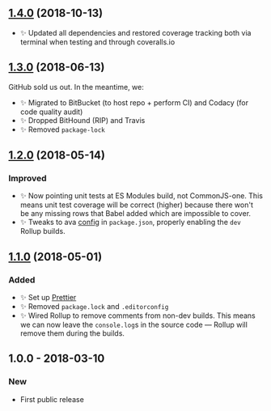 ## [1.4.0] (2018-10-13)

- ✨ Updated all dependencies and restored coverage tracking both via terminal when testing and through coveralls.io

## [1.3.0] (2018-06-13)

GitHub sold us out. In the meantime, we:

- ✨ Migrated to BitBucket (to host repo + perform CI) and Codacy (for code quality audit)
- ✨ Dropped BitHound (RIP) and Travis
- ✨ Removed `package-lock`

## [1.2.0] (2018-05-14)

### Improved

- ✨ Now pointing unit tests at ES Modules build, not CommonJS-one. This means unit test coverage will be correct (higher) because there won't be any missing rows that Babel added which are impossible to cover.
- ✨ Tweaks to ava [config](https://github.com/avajs/ava/blob/master/docs/recipes/es-modules.md) in `package.json`, properly enabling the `dev` Rollup builds.

## [1.1.0] (2018-05-01)

### Added

- ✨ Set up [Prettier](https://prettier.io)
- ✨ Removed `package.lock` and `.editorconfig`
- ✨ Wired Rollup to remove comments from non-dev builds. This means we can now leave the `console.log`s in the source code — Rollup will remove them during the builds.

## 1.0.0 - 2018-03-10

### New

- First public release

[1.4.0]: https://bitbucket.org/codsen/ast-contains-only-empty-space/branches/compare/v1.4.0%0Dv1.3.3#diff
[1.3.0]: https://bitbucket.org/codsen/ast-contains-only-empty-space/branches/compare/v1.3.0%0Dv1.2.2#diff
[1.2.0]: https://bitbucket.org/codsen/ast-contains-only-empty-space/branches/compare/v1.2.0%0Dv1.1.1#diff
[1.1.0]: https://bitbucket.org/codsen/ast-contains-only-empty-space/branches/compare/v1.1.0%0Dv1.0.2#diff
